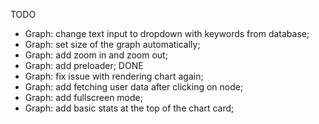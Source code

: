 TODO

- Graph: change text input to dropdown with keywords from database;
- Graph: set size of the graph automatically;
- Graph: add zoom in and zoom out;
- Graph: add preloader; DONE
- Graph: fix issue with rendering chart again;
- Graph: add fetching user data after clicking on node;
- Graph: add fullscreen mode;
- Graph: add basic stats at the top of the chart card;
